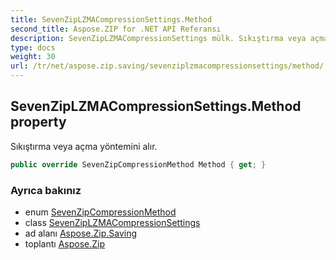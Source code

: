 ```yaml
---
title: SevenZipLZMACompressionSettings.Method
second_title: Aspose.ZIP for .NET API Referansı
description: SevenZipLZMACompressionSettings mülk. Sıkıştırma veya açma yöntemini alır.
type: docs
weight: 30
url: /tr/net/aspose.zip.saving/sevenziplzmacompressionsettings/method/
---
```

## SevenZipLZMACompressionSettings.Method property

Sıkıştırma veya açma yöntemini alır.

```csharp
public override SevenZipCompressionMethod Method { get; }
```

### Ayrıca bakınız

* enum [SevenZipCompressionMethod](../../sevenzipcompressionmethod/)
* class [SevenZipLZMACompressionSettings](../)
* ad alanı [Aspose.Zip.Saving](../../sevenziplzmacompressionsettings/)
* toplantı [Aspose.Zip](../../../)



